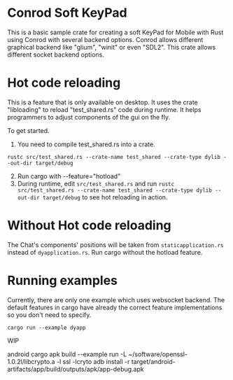 # Conrod Soft KeyPad
This is a basic sample crate for creating a soft KeyPad for Mobile with Rust using Conrod with several backend options. Conrod allows different graphical backend like "glium", "winit" or even "SDL2". This crate allows different socket backend options. 

# Hot code reloading
This is a feature that is only available on desktop. It uses the crate "libloading" to reload "test_shared.rs" code during runtime. It helps programmers to adjust components of the gui on the fly.

To get started.
1. You need to compile test_shared.rs into a crate.
```
rustc src/test_shared.rs --crate-name test_shared --crate-type dylib --out-dir target/debug
```
2. Run cargo with --feature="hotload"
3. During runtime, edit `src/test_shared.rs` and run `rustc src/test_shared.rs --crate-name test_shared --crate-type dylib --out-dir target/debug` to see hot reloading in action.

# Without Hot code reloading

The Chat's components' positions will be taken from `staticapplication.rs` instead of `dyapplication.rs`. Run cargo without the hotload feature.

# Running examples

Currently, there are only one example which uses websocket backend. The default features in cargo have already the correct feature implementations so you don't need to specify.

```
cargo run --example dyapp
```
WIP

android
cargo apk build --example run
-L ~/software/openssl-1.0.2l/libcrypto.a -l ssl -lcryto
adb install -r target/android-artifacts/app/build/outputs/apk/app-debug.apk